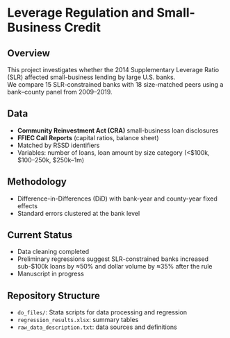 # Leverage Regulation and Small-Business Credit

## Overview
This project investigates whether the 2014 Supplementary Leverage Ratio (SLR) affected small-business lending by large U.S. banks.  
We compare 15 SLR-constrained banks with 18 size-matched peers using a bank–county panel from 2009–2019.

## Data
- **Community Reinvestment Act (CRA)** small-business loan disclosures
- **FFIEC Call Reports** (capital ratios, balance sheet)
- Matched by RSSD identifiers  
- Variables: number of loans, loan amount by size category (<$100k, $100–250k, $250k–1m)

## Methodology
- Difference-in-Differences (DiD) with bank-year and county-year fixed effects
- Standard errors clustered at the bank level

## Current Status
- Data cleaning completed
- Preliminary regressions suggest SLR-constrained banks increased sub-$100k loans by ≈50% and dollar volume by ≈35% after the rule
- Manuscript in progress

## Repository Structure
- `do_files/`: Stata scripts for data processing and regression
- `regression_results.xlsx`: summary tables
- `raw_data_description.txt`: data sources and definitions
